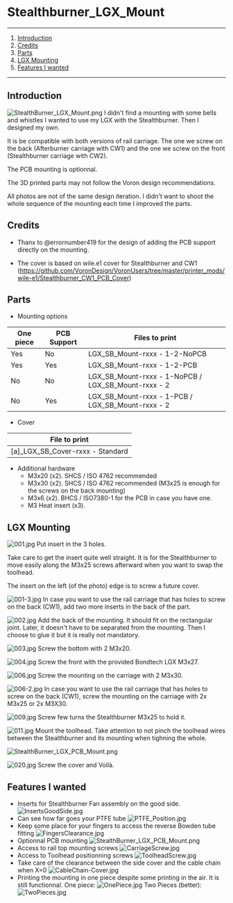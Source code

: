 # Stealthburner_LGX_Mount

***

1. [Introduction](#introduction)
2. [Credits](#credits)
3. [Parts](#parts)
4. [LGX Mounting](#lgx-mounting)
5. [Features I wanted](#features-i-wanted)

***

## Introduction

![StealthBurner_LGX_Mount.png](./Images/StealthBurner_LGX_Mount.png)
I didn't find a mounting with some bells and whistles I wanted to use my LGX with the Stealthburner. Then I designed my own.

It is be compatible with both versions of rail carriage. The one we screw on the back (Afterburner carriage with CW1) and the one we screw on the front (Stealthburner carriage with CW2).

The PCB mounting is optionnal.

The 3D printed parts may not follow the Voron design recommendations.

All photos are not of the same design iteration. I didn't want to shoot the whole sequence of the mounting each time I improved the parts.

## Credits

- Thanx to @errornumber419 for the design of adding the PCB support directly on the mounting.

- The cover is based on wile.e1 cover for Stealthburner and CW1 (https://github.com/VoronDesign/VoronUsers/tree/master/printer_mods/wile-e1/Stealthburner_CW1_PCB_Cover)

## Parts

- Mounting options

| One piece | PCB Support | Files to print| 
|---|---|---|
| Yes | No | LGX_SB_Mount-rxxx - 1-2-NoPCB |
| Yes | Yes | LGX_SB_Mount-rxxx - 1-2-PCB |
| No | No | LGX_SB_Mount-rxxx - 1-NoPCB / LGX_SB_Mount-rxxx - 2 |
| No | Yes | LGX_SB_Mount-rxxx - 1-PCB / LGX_SB_Mount-rxxx - 2|

- Cover

| File to print |
|---|
| [a]_LGX_SB_Cover-rxxx - Standard |

- Additional hardware
  - M3x20 (x2). SHCS / ISO 4762 recommended
  - M3x30 (x2). SHCS / ISO 4762 recommended (M3x25 is enough for the screws on the back mounting)
  - M3x6 (x2). BHCS / ISO7380-1 for the PCB in case you have one.
  - M3 Heat insert (x3).

## LGX Mounting

![001.jpg](./Images/001.jpg)
Put insert in the 3 holes.

Take care to get the insert quite well straight. It is for the Stealthburner to move easily along the M3x25 screws afterward when you want to swap the toolhead.

The insert on the left (of the photo) edge is to screw a future cover.

![001-3.jpg](./Images/001-3.jpg)
In case you want to use the rail carriage that has holes to screw on the back (CW1), add two more inserts in the back of the part.

![002.jpg](./Images/002.jpg)
    Add the back of the mounting. It should fit on the rectangular joint. Later, it doesn't have to be separated from the mounting. Then I choose to glue it but it is really not mandatory.

![003.jpg](./Images/003.jpg)
Screw the bottom with 2 M3x20.

![004.jpg](./Images/004.jpg)
Screw the front with the provided Bondtech LGX M3x27.

![006.jpg](./Images/006.jpg)
Screw the mounting on the carriage with 2 M3x30.

![006-2.jpg](./Images/006-2.jpg)
In case you want to use the rail carriage that has holes to screw on the back (CW1), screw the mounting on the carriage with 2x M3x25 or 2x M3X30.

![009.jpg](./Images/009.jpg)
Screw few turns the Stealthburner M3x25 to hold it.

![011.jpg](./Images/011.jpg)
Mount the toolhead. Take attention to not pinch the toolhead wires between the Stealthburner and its mounting when tighning the whole.

![StealthBurner_LGX_PCB_Mount.png](./Images/StealthBurner_LGX_PCB_Mount.png)

![020.jpg](./Images/020.jpg)
Screw the cover and Voilà.

## Features I wanted

- Inserts for Stealthburner Fan assembly on the good side.
![InsertsGoodSide.jpg](./Images/InsertsGoodSide.jpg)
- Can see how far goes your PTFE tube
![PTFE_Position.jpg](./Images/PTFE_Position.jpg)
- Keep some place for your fingers to access the reverse Bowden tube fitting
![FingersClearance.jpg](./Images/FingersClearance.jpg)
- Optionnal PCB mounting
![StealthBurner_LGX_PCB_Mount.png](./Images/StealthBurner_LGX_PCB_Mount.png)
- Access to rail top mounting screws
![CarriageScrew.jpg](./Images/CarriageScrew.jpg)
- Access to Toolhead positionning screws
![ToolheadScrew.jpg](./Images/ToolheadScrew.jpg)
- Take care of the clearance between the side cover and the cable chain when X=0
![CableChain-Cover.jpg](./Images/CableChain-Cover.jpg)
- Printing the mounting in one piece despite some printing in the air. It is still functionnal.
One piece:
![OnePiece.jpg](./Images/OnePiece.jpg)
Two Pieces (better):
![TwoPieces.jpg](./Images/TwoPieces.jpg)